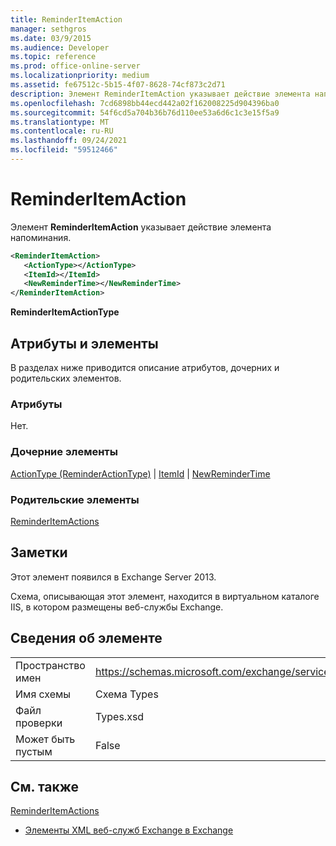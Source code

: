 ```yaml
---
title: ReminderItemAction
manager: sethgros
ms.date: 03/9/2015
ms.audience: Developer
ms.topic: reference
ms.prod: office-online-server
ms.localizationpriority: medium
ms.assetid: fe67512c-5b15-4f07-8628-74cf873c2d71
description: Элемент ReminderItemAction указывает действие элемента напоминания.
ms.openlocfilehash: 7cd6898bb44ecd442a02f162008225d904396ba0
ms.sourcegitcommit: 54f6cd5a704b36b76d110ee53a6d6c1c3e15f5a9
ms.translationtype: MT
ms.contentlocale: ru-RU
ms.lasthandoff: 09/24/2021
ms.locfileid: "59512466"
---
```

# <a name="reminderitemaction"></a>ReminderItemAction

Элемент **ReminderItemAction** указывает действие элемента напоминания. 
  
```XML
<ReminderItemAction>
   <ActionType></ActionType>
   <ItemId></ItemId>
   <NewReminderTime></NewReminderTime>
</ReminderItemAction>
```

 **ReminderItemActionType**
## <a name="attributes-and-elements"></a>Атрибуты и элементы

В разделах ниже приводится описание атрибутов, дочерних и родительских элементов.
  
### <a name="attributes"></a>Атрибуты

Нет.
  
### <a name="child-elements"></a>Дочерние элементы

[ActionType (ReminderActionType)](actiontype-reminderactiontype.md)  |  [ItemId](itemid.md)  |  [NewReminderTime](newremindertime.md)
  
### <a name="parent-elements"></a>Родительские элементы

[ReminderItemActions](reminderitemactions.md)
  
## <a name="remarks"></a>Заметки

Этот элемент появился в Exchange Server 2013.
  
Схема, описывающая этот элемент, находится в виртуальном каталоге IIS, в котором размещены веб-службы Exchange.
  
## <a name="element-information"></a>Сведения об элементе

|||
|:-----|:-----|
|Пространство имен  <br/> |https://schemas.microsoft.com/exchange/services/2006/types  <br/> |
|Имя схемы  <br/> |Схема Types  <br/> |
|Файл проверки  <br/> |Types.xsd  <br/> |
|Может быть пустым  <br/> |False  <br/> |
   
## <a name="see-also"></a>См. также



[ReminderItemActions](reminderitemactions.md)


- [Элементы XML веб-служб Exchange в Exchange](ews-xml-elements-in-exchange.md)

